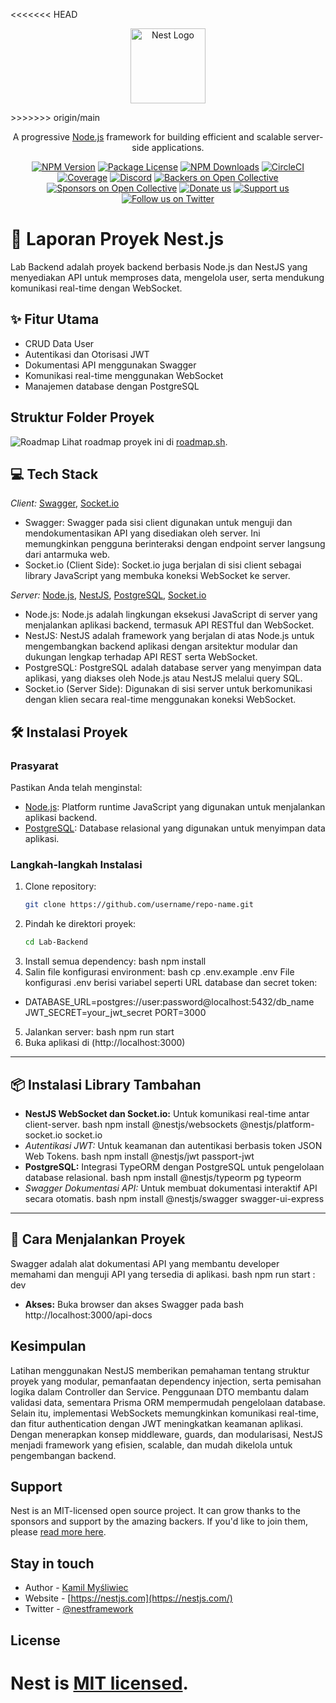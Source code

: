 <<<<<<< HEAD
<p align="center">
  <a href="http://nestjs.com/" target="blank"><img src="https://nestjs.com/img/logo-small.svg" width="120" alt="Nest Logo" /></a>
</p>
>>>>>>> origin/main

[circleci-image]: https://img.shields.io/circleci/build/github/nestjs/nest/master?token=abc123def456
[circleci-url]: https://circleci.com/gh/nestjs/nest

  <p align="center">A progressive <a href="http://nodejs.org" target="_blank">Node.js</a> framework for building efficient and scalable server-side applications.</p>
    <p align="center">
<a href="https://www.npmjs.com/~nestjscore" target="_blank"><img src="https://img.shields.io/npm/v/@nestjs/core.svg" alt="NPM Version" /></a>
<a href="https://www.npmjs.com/~nestjscore" target="_blank"><img src="https://img.shields.io/npm/l/@nestjs/core.svg" alt="Package License" /></a>
<a href="https://www.npmjs.com/~nestjscore" target="_blank"><img src="https://img.shields.io/npm/dm/@nestjs/common.svg" alt="NPM Downloads" /></a>
<a href="https://circleci.com/gh/nestjs/nest" target="_blank"><img src="https://img.shields.io/circleci/build/github/nestjs/nest/master" alt="CircleCI" /></a>
<a href="https://coveralls.io/github/nestjs/nest?branch=master" target="_blank"><img src="https://coveralls.io/repos/github/nestjs/nest/badge.svg?branch=master#9" alt="Coverage" /></a>
<a href="https://discord.gg/G7Qnnhy" target="_blank"><img src="https://img.shields.io/badge/discord-online-brightgreen.svg" alt="Discord"/></a>
<a href="https://opencollective.com/nest#backer" target="_blank"><img src="https://opencollective.com/nest/backers/badge.svg" alt="Backers on Open Collective" /></a>
<a href="https://opencollective.com/nest#sponsor" target="_blank"><img src="https://opencollective.com/nest/sponsors/badge.svg" alt="Sponsors on Open Collective" /></a>
  <a href="https://paypal.me/kamilmysliwiec" target="_blank"><img src="https://img.shields.io/badge/Donate-PayPal-ff3f59.svg" alt="Donate us"/></a>
    <a href="https://opencollective.com/nest#sponsor"  target="_blank"><img src="https://img.shields.io/badge/Support%20us-Open%20Collective-41B883.svg" alt="Support us"></a>
  <a href="https://twitter.com/nestframework" target="_blank"><img src="https://img.shields.io/twitter/follow/nestframework.svg?style=social&label=Follow" alt="Follow us on Twitter"></a>
</p>
  <!--[![Backers on Open Collective](https://opencollective.com/nest/backers/badge.svg)](https://opencollective.com/nest#backer)
  [![Sponsors on Open Collective](https://opencollective.com/nest/sponsors/badge.svg)](https://opencollective.com/nest#sponsor)-->

# 🚀 Laporan Proyek Nest.js

Lab Backend adalah proyek backend berbasis Node.js dan NestJS yang menyediakan API untuk memproses data, mengelola user, serta mendukung komunikasi real-time dengan WebSocket.

## ✨ Fitur Utama
- CRUD Data User
- Autentikasi dan Otorisasi JWT
- Dokumentasi API menggunakan Swagger
- Komunikasi real-time menggunakan WebSocket
- Manajemen database dengan PostgreSQL

## Struktur Folder Proyek
![Roadmap](./assets/Struktur-Proyek.jpg)
Lihat roadmap proyek ini di [roadmap.sh](https://roadmap.sh/r/lab-yrg3x).

## 💻 Tech Stack

*Client:* [Swagger](https://swagger.io/), [Socket.io](https://socket.io/)
- Swagger: Swagger pada sisi client digunakan untuk menguji dan mendokumentasikan API yang disediakan oleh server. Ini memungkinkan pengguna berinteraksi dengan endpoint server langsung dari antarmuka web.
- Socket.io (Client Side): Socket.io juga berjalan di sisi client sebagai library JavaScript yang membuka koneksi WebSocket ke server.

*Server:* [Node.js](https://nodejs.org/), [NestJS](https://nestjs.com/), [PostgreSQL](https://www.postgresql.org/), [Socket.io](https://socket.io/)
- Node.js: Node.js adalah lingkungan eksekusi JavaScript di server yang menjalankan aplikasi backend, termasuk API RESTful dan WebSocket.
- NestJS: NestJS adalah framework yang berjalan di atas Node.js untuk mengembangkan backend aplikasi dengan arsitektur modular dan dukungan lengkap terhadap API REST serta WebSocket.
- PostgreSQL: PostgreSQL adalah database server yang menyimpan data aplikasi, yang diakses oleh Node.js atau NestJS melalui query SQL.
- Socket.io (Server Side): Digunakan di sisi server untuk berkomunikasi dengan klien secara real-time menggunakan koneksi WebSocket.

## 🛠️ Instalasi Proyek

### Prasyarat  
Pastikan Anda telah menginstal:  
- [Node.js](https://nodejs.org/): Platform runtime JavaScript yang digunakan untuk menjalankan aplikasi backend.
- [PostgreSQL](https://www.postgresql.org/): Database relasional yang digunakan untuk menyimpan data aplikasi.   

### Langkah-langkah Instalasi  
1. Clone repository:  
   ```bash
   git clone https://github.com/username/repo-name.git
2. Pindah ke direktori proyek:
   ```bash
   cd Lab-Backend
3. Install semua dependency:
   bash
   npm install
4. Salin file konfigurasi environment:
   bash
   cp .env.example .env
File konfigurasi .env berisi variabel seperti URL database dan secret token:
- DATABASE_URL=postgres://user:password@localhost:5432/db_name JWT_SECRET=your_jwt_secret PORT=3000
5. Jalankan server:
   bash
   npm run start 
6. Buka aplikasi di (http://localhost:3000)

---

## 📦 Instalasi Library Tambahan  

- **NestJS WebSocket dan Socket.io:** 
    Untuk komunikasi real-time antar client-server.
   bash
   npm install @nestjs/websockets @nestjs/platform-socket.io socket.io
- *Autentikasi JWT:* 
    Untuk keamanan dan autentikasi berbasis token JSON Web Tokens.
   bash
   npm install @nestjs/jwt passport-jwt
- **PostgreSQL:**
    Integrasi TypeORM dengan PostgreSQL untuk pengelolaan database relasional.
   bash
   npm install @nestjs/typeorm pg typeorm   
- *Swagger Dokumentasi API:* 
    Untuk membuat dokumentasi interaktif API secara otomatis.
   bash
   npm install @nestjs/swagger swagger-ui-express

---

## 📖 Cara Menjalankan Proyek

Swagger adalah alat dokumentasi API yang membantu developer memahami dan menguji API yang tersedia di aplikasi.
   bash
   npm run start : dev
- **Akses:** Buka browser dan akses Swagger pada
   bash
   http://localhost:3000/api-docs

## Kesimpulan

Latihan menggunakan NestJS memberikan pemahaman tentang struktur proyek yang modular, pemanfaatan dependency injection, serta pemisahan logika dalam Controller dan Service. Penggunaan DTO membantu dalam validasi data, sementara Prisma ORM mempermudah pengelolaan database. Selain itu, implementasi WebSockets memungkinkan komunikasi real-time, dan fitur authentication dengan JWT meningkatkan keamanan aplikasi. Dengan menerapkan konsep middleware, guards, dan modularisasi, NestJS menjadi framework yang efisien, scalable, dan mudah dikelola untuk pengembangan backend. 

## Support

Nest is an MIT-licensed open source project. It can grow thanks to the sponsors and support by the amazing backers. If you'd like to join them, please [read more here](https://docs.nestjs.com/support).

## Stay in touch

- Author - [Kamil Myśliwiec](https://twitter.com/kammysliwiec)
- Website - [https://nestjs.com](https://nestjs.com/)
- Twitter - [@nestframework](https://twitter.com/nestframework)

## License

Nest is [MIT licensed](https://github.com/nestjs/nest/blob/master/LICENSE).
=======

